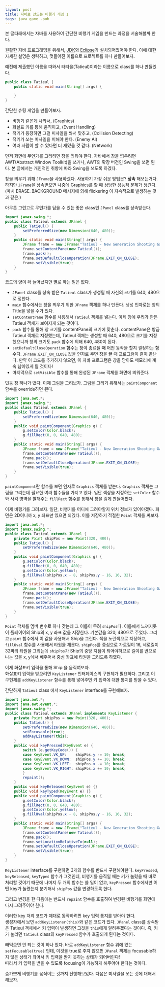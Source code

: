 ```yaml
---
layout: post
title: 자바로 만드는 비행기 게임 1
tags: java game -pub
---
```


본 글타래에서는 자바를 사용하여 간단한 비행기 게임을 만드는 과정을 서술해볼까 한다.

원활한 자바 프로그래밍을 위해서, [JDK](http://www.oracle.com/technetwork/java/javase/downloads/index.html)와 [Eclipse](http://eclipse.org/downloads/)가 설치되어있어야 한다.
이에 대한 자세한 설명은 생략하고, 멋들어진 이름으로 프로젝트를 하나 만들어보자.

예전에 제출했던 이름을 따와서 타티을(Tatieul)이라는 이름으로 class를 하나 만들었다.

```java
public class Tatieul {
	public static void main(String[] args) {

	}
}
```

간단한 슈팅 게임을 만들어보자.

* 비행기 같은게 나와서, (Graphics)
* 화살표 키를 통해 움직이고, (Event Handling)
* 적기가 등장하면 그걸 미사일을 쏴서 맞추고, (Collision Detecting)
* 적기가 쏘는 미사일을 피해야 한다. (Enemy AI)
* 여러 사람이 할 수 있다면 더 재밌을 것 같다. (Network)

먼저 화면에 무언가를 그리려면 창을 띄워야 한다.
자바에서 창을 띄우려면 AWT(Abstract Window Toolkit)을 쓰거나, AWT의 확장 버전인 Swing을 쓰면 된다. 본 글에서는 개인적인 취향에 따라 Swing을 쓰도록 하겠다.

창을 띄우기 위해 `JFrame`을 사용하겠다. 사용하기 가장 쉬운 방법은? **상속** 해보는거다.
하지만 `JFrame`을 상속받으면 나중에 Graphics를 할 때 상당한 성능적 문제가 생긴다. (마치 ERASE_BACKGROUND 메시지에 의해 flickering 이 지속적으로 발생하는 것과 같은.)

아무튼 그런고로 무언가를 담을 수 있는 좋은 class인 `JPanel` class를 상속받는다.

```java
import javax.swing.*;
public class Tatieul extends JPanel {
	public Tatieul() {
		setPreferredSize(new Dimension(640, 480));
	}
	public static void main(String[] args) {
		JFrame frame = new JFrame("Tatieul - New Generation Shooting Game");
		frame.setContentPane(new Tatieul());
		frame.pack();
		frame.setDefaultCloseOperation(JFrame.EXIT_ON_CLOSE);
		frame.setVisible(true);
	}
}
```

코드의 양이 확 늘어났지만 별로 하는 일은 없다.  

* `JPanel` class를 상속 받은 `Tatieul` class가 생성될 때 자신의 크기를 640, 480으로 정한다.
* `main` 함수에서는 창을 띄우기 위한 `JFrame` 객체를 하나 만든다. 생성 인자로는 창의 Title을 넣을 수가 있다.
* `setContentPane` 함수를 사용해서 `Tatieul` 객체를 넣는다. 이제 창에 우리가 만든 Tatieul 객체가 보여지게 되는 것이다.
* `pack` 함수를 통해 창 크기를 contentPane의 크기에 맞춘다. contentPane은 방금 Tatieul 객체로 지정했는데, Tatieul 객체는 생성할 때 640, 480으로 크기를 지정했으니까 창의 크기도 `pack` 함수에 의해 640, 480이 된다.
* `setDefaultCloseOperation` 함수는 창이 종료될 때 어떤 동작을 할지 결정하는 함수다. `JFrame.EXIT_ON_CLOSE` 값을 인자로 주면 창을 끌 때 프로그램이 같이 끝난다. 만약 이 코드를 추가하지 않으면, 이 자바 프로그램은 창을 닫아도 메모리에 계속 남아있게 될 것이다!
* 마지막으로 `setVisible` 함수를 통해 완성된 `JFrame` 객체를 화면에 띄워준다.

민둥 창 하나가 떴다. 이제 그림을 그려보자.
그림을 그리기 위해서는 `paintComponent` 함수를 override하면 된다.

```java
import java.awt.*;
import javax.swing.*;
public class Tatieul extends JPanel {
	public Tatieul() {
		setPreferredSize(new Dimension(640, 480));
	}
	public void paintComponent(Graphics g) {
		g.setColor(Color.black);
		g.fillRect(0, 0, 640, 480);
	}
	public static void main(String[] args) {
		JFrame frame = new JFrame("Tatieul - New Generation Shooting Game");
		frame.setContentPane(new Tatieul());
		frame.pack();
		frame.setDefaultCloseOperation(JFrame.EXIT_ON_CLOSE);
		frame.setVisible(true);
	}
}
```

`paintComponent`란 함수를 보면 인자로 `Graphics` 객체를 받는다. `Graphics` 객체는 그림을 그리는데 필요한 여러 함수들을 가지고 있다.
일단 색상을 지정하는 `setColor` 함수와 사각 영역을 칠해주는 `fillRect` 함수를 통해서 창을 검게 만들어봤다.

이제 비행기를 그려보자.
일단, 비행기를 어디에 그려야할지 위치 정보가 있어야겠다. 화면은 2D이니까 x, y 좌표만 있으면 되겠다. 이를 저장하기 적절한 `Point` 객체를 써보자.

```java
import java.awt.*;
import javax.swing.*;
public class Tatieul extends JPanel {
	private Point shipPos = new Point(320, 400);
	public Tatieul() {
		setPreferredSize(new Dimension(640, 480));
	}
	public void paintComponent(Graphics g) {
		g.setColor(Color.black);
		g.fillRect(0, 0, 640, 480);
		g.setColor(Color.yellow);
		g.fillOval(shipPos.x - 8, shipPos.y - 16, 16, 32);
	}
	public static void main(String[] args) {
		JFrame frame = new JFrame("Tatieul - New Generation Shooting Game");
		frame.setContentPane(new Tatieul());
		frame.pack();
		frame.setDefaultCloseOperation(JFrame.EXIT_ON_CLOSE);
		frame.setVisible(true);
	}
}
```

`Point` 객체를 멤버 변수로 하나 갖는데 그 이름이 무려 `shipPos`다. 이름에서 느껴지듯이 플레이어의 Ship의 x, y 좌표 값을 저장한다. 기본값을 320, 480으로 주었다.
그리고 `paint` 함수에서 이 값을 사용해서 Ship을 그린다.
색을 노란색으로 지정하고, `fillOval` 함수를 사용해서 타원을 채운다. `shipPos`를 중심으로 가로길이 16, 세로길이 32짜리 타원을 그리는데 `shipPos`가 Ship의 중앙 지점이 되어야하므로 길이를 반으로 나눈 값을 x, y에서 빼주어서 중심 좌표에 타원을 그리도록 하였다.


이제 화살표키 입력을 통해 Ship 을 움직여보자.  
화살표키 입력을 받으려면 `KeyListener` 인터페이스의 구현체가 필요하다. 그리고 이 구현체를 `addKeyListener` 함수를 통해 넣어주면 키 입력에 대한 통지를 받을 수 있다.

간단하게 `Tatieul` class 에서 `KeyListener` interface를 구현해보자.

```java
import java.awt.*;
import java.awt.event.*;
import javax.swing.*;
public class Tatieul extends JPanel implements KeyListener {
	private Point shipPos = new Point(320, 400);
	public Tatieul() {
		setPreferredSize(new Dimension(640, 480));
		setFocusable(true);
		addKeyListener(this);
	}
	public void keyPressed(KeyEvent e) {
		switch (e.getKeyCode()) {
		case KeyEvent.VK_UP:    shipPos.y -= 10; break;
		case KeyEvent.VK_DOWN:  shipPos.y += 10; break;
		case KeyEvent.VK_LEFT:  shipPos.x -= 10; break;
		case KeyEvent.VK_RIGHT: shipPos.x += 10; break;
		}
		repaint();
	}
	public void keyReleased(KeyEvent e) {}
	public void keyTyped(KeyEvent e) {}
	public void paintComponent(Graphics g) {
		g.setColor(Color.black);
		g.fillRect(0, 0, 640, 480);
		g.setColor(Color.yellow);
		g.fillOval(shipPos.x - 8, shipPos.y - 16, 16, 32);
	}
	public static void main(String[] args) {
		JFrame frame = new JFrame("Tatieul - New Generation Shooting Game");
		frame.setContentPane(new Tatieul());
		frame.pack();
		frame.setLocationRelativeTo(null);
		frame.setDefaultCloseOperation(JFrame.EXIT_ON_CLOSE);
		frame.setVisible(true);
	}
}
```

`KeyListener` interface를 구현하면 3개의 함수를 반드시 구현해야한다.
`keyPressed`, `keyReleased`, `keyTyped` 함수가 그것인데, 비행기를 움직일 때는 키가 눌렸을 때 바로 처리할 것이기 때문에 나머지 두 개의 함수는 쓸 일이 없고, `keyPressed` 함수에서만 어떤 key가 눌렸는지 분기해서 `shipPos` 값을 변경하도록 한다.

그리고 변경을 한 다음에는 반드시 `repaint` 함수를 호출하여 변경된 비행기를 화면에 다시 그려주어야 한다.

이러한 key 처리 코드가 제대로 동작하려면 key 입력 통지를 받아야 한다.  
생성자에서 보면 `addKeyListener(this)`와 같은 코드가 있다. `JPanel` class를 상속받은 Tatieul 객체에서 키 입력이 발생하면 그것을 `this`에게 알려주겠다는 것이다. 즉, 키가 눌리면 `Tatieul` class의 `keyPressed` 함수가 호출되게 된다는 것이다.

빼먹으면 안 되는 것이 하나 있다. 바로 `addKeyListener` 함수 위에 있는 `setFocusable(true)` 인데,
이것을 true로 주지 않으면 `JPanel` 객체는 focusable하지 않은 상태가 되어서 키 입력을 받지 못하는 상태가 되어버린다!  
따라서 키 입력을 받을 수 있도록 focusing이 가능하게 해주어야 한다는 것이다.

숨가쁘게 비행기를 움직이는 것까지 진행해보았다.
다음은 미사일을 쏘는 것에 대해서 해보자.